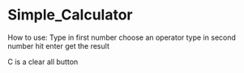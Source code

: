 # Simple_Calculator

How to use:
Type in first number
choose an operator
type in second number
hit enter
get the result

C is a clear all button




